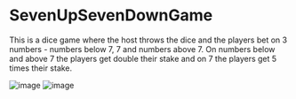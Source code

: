 # SevenUpSevenDownGame
This is a dice game where the host throws the dice and the players bet on 3 numbers - numbers below 7, 7 and numbers above 7. On numbers below and above 7 the players get double their stake and on 7 the players get 5 times their stake.


![image](https://github.com/user-attachments/assets/fba9650b-85f0-47df-a173-cf86f0d6f155)  ![image](https://github.com/user-attachments/assets/cd1efe76-9181-4882-821e-c40ae5fd24b0)
